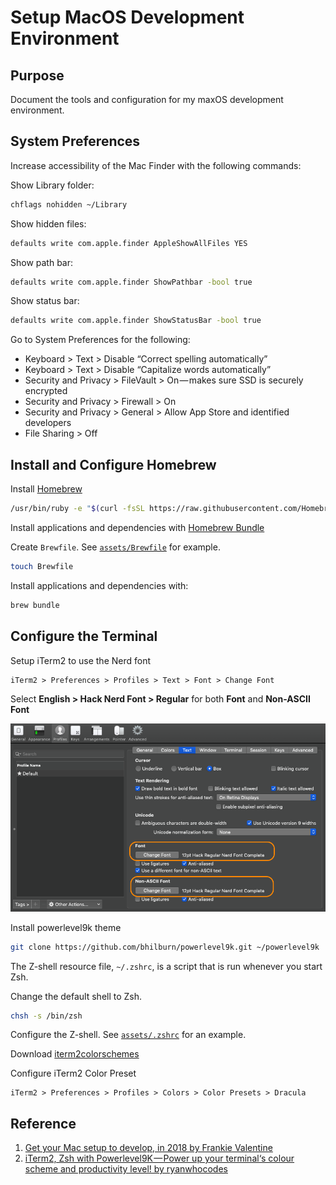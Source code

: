 # Setup MacOS Development Environment

## Purpose
Document the tools and configuration for my maxOS development environment.

## System Preferences

Increase accessibility of the Mac Finder with the following commands:

Show Library folder:
```bash
chflags nohidden ~/Library
```

Show hidden files:
```bash
defaults write com.apple.finder AppleShowAllFiles YES
```

Show path bar:
```bash
defaults write com.apple.finder ShowPathbar -bool true
```

Show status bar:
```bash
defaults write com.apple.finder ShowStatusBar -bool true
```

Go to System Preferences for the following:

- Keyboard > Text > Disable “Correct spelling automatically”
- Keyboard > Text > Disable “Capitalize words automatically”
- Security and Privacy > FileVault > On — makes sure SSD is securely encrypted
- Security and Privacy > Firewall > On
- Security and Privacy > General > Allow App Store and identified developers
- File Sharing > Off


## Install and Configure Homebrew

Install [Homebrew](https://brew.sh/)
```bash
/usr/bin/ruby -e "$(curl -fsSL https://raw.githubusercontent.com/Homebrew/install/master/install)"
```

Install applications and dependencies with [Homebrew Bundle](https://github.com/Homebrew/homebrew-bundle)

Create `Brewfile`. See [`assets/Brewfile`](assets/Brewfile) for example.
```bash
touch Brewfile
```

Install applications and dependencies with:
```bash
brew bundle
```

## Configure the Terminal
Setup iTerm2 to use the Nerd font
```
iTerm2 > Preferences > Profiles > Text > Font > Change Font
```
Select **English > Hack Nerd Font > Regular** for both **Font** and **Non-ASCII Font**

![alt tex](assets/iTerm2-font-config.png "iTerm2 Font Preferences")

Install powerlevel9k theme
```bash
git clone https://github.com/bhilburn/powerlevel9k.git ~/powerlevel9k
```

The Z-shell resource file, `~/.zshrc`, is a script that is run whenever you start Zsh.

Change the default shell to Zsh.
```bash
chsh -s /bin/zsh
```

Configure the Z-shell. See [`assets/.zshrc`](assests/.zshrc) for an example.

Download [iterm2colorschemes](https://iterm2colorschemes.com/)

Configure iTerm2 Color Preset
```
iTerm2 > Preferences > Profiles > Colors > Color Presets > Dracula
```



## Reference
  1. [Get your Mac setup to develop, in 2018 by Frankie Valentine](https://medium.com/@frankie.valentine/get-your-mac-setup-to-develop-in-2018-60ce20cd14e7)
  2. [iTerm2, Zsh with Powerlevel9K — Power up your terminal‘s colour scheme and productivity level! by ryanwhocodes](https://medium.com/the-code-review/make-your-terminal-more-colourful-and-productive-with-iterm2-and-zsh-11b91607b98c)